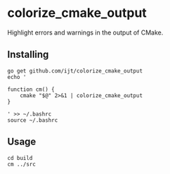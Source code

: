 colorize_cmake_output
=====================

Highlight errors and warnings in the output of CMake.

Installing
----------

    go get github.com/ijt/colorize_cmake_output
    echo '

    function cm() {
        cmake "$@" 2>&1 | colorize_cmake_output
    }

    ' >> ~/.bashrc
    source ~/.bashrc

Usage
-----
    
    cd build
    cm ../src

